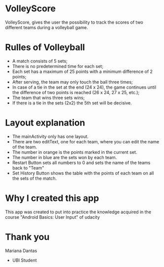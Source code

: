 # VolleyScore

VolleyScore, gives the user the possibility to track the scores of two different teams during a volleyball game.

# Rulles of Volleyball 

 - A match consists of 5 sets;
 - There is no predetermined time for each set;
 - Each set has a maximum of 25 points with a minimum difference of 2 points;
 - After serving, the team may only touch the ball three times;
 - In case of a tie in the set at the end (24 x 24), the game continues until the difference of two points is reached (26 x 24, 27 x 25, etc.);
 - The team that wins three sets wins;
 - If there is a tie in the sets (2x2) the 5th set will be decisive.
 
 # Layout explanation
 
  - The mainActivity only has one layout.
  - There are two editText, one for each team, where you can edit the name of the team.
  - The number in orange is the points marked in the current set.
  - The number in blue are the sets won by each team.
  - Restart Button sets all numbers to 0 and sets the name of the teams back to "Team"
  - Set History Button shows the table with the points of each team on all the sets of the match.
  
 # Why I created this app
 
 This app was created to put into practice the knowledge acquired in the course "Android Basics: User Input" of udacity 
 
 # Thank you
 
 Mariana Dantas
 - UBI Student
